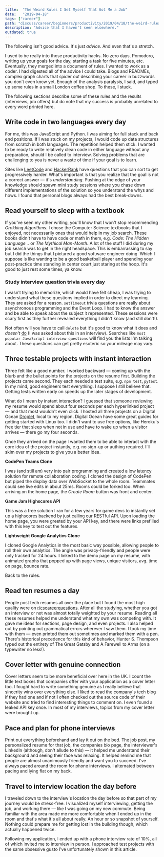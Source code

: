 ```yaml
---
title:  "The Weird Rules I Set Myself That Got Me a Job"
date:   "2019-04-18"
tags: ["career"]
path: "discuss/career/beginners/productivity/2019/04/18/the-weird-rules-i-set-myself.html"
description: "Advice that I haven't seen elsewhere."
outdated: true
---
```


The following isn't good advice. It's just _advice_. And even that's a stretch.

I used to be really into those productivity hacks. No zero days, Pomodoro, writing up your goals for the day, starting a task for five minutes, etc. Eventually, they merged into a document of rules. I wanted to work as a coder. I had digested all of the advice I could take. Blogs and READMEs, complex graph charts that spider out describing your career in buzzwords you don't even know yet. Enough of the analysis paralysis, I said, and typed up some rules in a small London coffee shop. To these, I stuck.

The following sections describe some of these rules and the results (interviews, job offers) but do note that my success is probably unrelated to every word printed here.

## Write code in two languages every day

For me, this was JavaScript and Python. I was aiming for full stack and back end positions. If I was stuck on my projects, I would code up data structures from scratch in both languages. The repetition helped them stick. I wanted to be ready to write relatively clean code in either language without any preparation, should I be called to interview. Solving problems that are challenging to you is never a waste of time if your goal is to learn.

Sites like [LeetCode](https://leetcode.com/) and [HackerRank](https://www.hackerrank.com/) have questions that you can sort to get progressively harder. What's important is that you realize that the goal is not a correct answer — it's _understanding_. Pushing at the edge of your knowledge should spawn mini study sessions where you chase down different implementations of the solution so you understand the whys and hows. I found that personal blogs always had the best break-downs.

## Read yourself to sleep with a textbook

If you've seen my other writing, you'll know that I won't stop recommending _Grokking Algorithms_. I chose the Computer Science textbooks that I enjoyed, not necessarily ones that would help in my job search. These books didn't have to have code or math in them, e.g. _Code: The Hidden Language .._ or _The Mythical Man-Month_. A lot of the stuff I did during my job search was to get in the right headspace. This is embarrassing to say but I did the things that I pictured a good software engineer doing. Which I suppose is like wanting to be a good basketball player and spending your post-practice time standing in center court just staring at the hoop. It's good to just rest some times, ya know.

### Study interview question trivia every day

I wasn't trying to memorize, which would have felt cheap, I was trying to understand what these questions implied in order to direct my learning. They are asked for a reason. `setTimeout` trivia questions are really about asynchronous programming and the Event Loop. I had to know the answer and be able to speak about the subject it represented. These sessions were scary first as they further revealed everything I didn't know (and still don't!). 

Not often will you have to call `delete` but it's good to know what it does and _doesn't_ [do](https://developer.mozilla.org/en-US/docs/Web/JavaScript/Reference/Operators/delete) (I was asked about this in an interview). Searches like `most popular JavaScript interview questions` will find you the lists I'm talking about. These questions can get pretty esoteric so your mileage may vary.

## Three testable projects with instant interaction

Three felt like a good number. I worked backward — coming up with the blurb and the bullet points for the projects on the resume first. Building the projects came second. They each needed a test suite, e.g. `npm test`, `pytest`. In my mind, good engineers test everything. I suppose I still believe that. Getting tests written early on speeds up the later stages of development.

What do I mean by instant interaction? I guessed that someone reviewing my resume would spend about four seconds per each hyperlinked project — and that most wouldn't even click. I hosted all three projects on a Digital Ocean [Droplet](https://www.digitalocean.com/products/droplets/), local to my region. Digital Ocean have some great guides for getting started with Linux too. I didn't want to use free options, like Heroku's free tier that sleep when not in use and have to wake up when a visitor arrives — there go my four seconds.

Once they arrived on the page I wanted them to be able to interact with the core idea of the project instantly, e.g. no sign-up or authing required. I'll skim over my projects to give you a better idea.

**CodePen Teams Clone**

I was (and still am) very into pair programming and created a low latency solution for remote collaboration coding. I cloned the design of CodePen but piped the display data over WebSocket to the whole room. Teammates could see live edits in about 25ms. Rooms could be forked too. When arriving on the home page, the _Create Room_ button was front and center.

**Game Jam Highscores API**

This was a free solution I ran for a few years for game devs to instantly set up a highscores backend by just calling our RESTful API. Upon loading the home page, you were greeted by your API key, and there were links prefilled with this key to test out the features.

**Lightweight Google Analytics Clone**

I cloned Google Analytics in the most basic way possible, allowing people to roll their own analytics. The angle was privacy-friendly and people were only tracked for 24 hours. I linked to the demo page on my resume, with animated graphs that popped up with page views, unique visitors, avg. time on page, bounce rate.

Back to the rules.

## Read ten resumes a day

People post tech resumes all over the place but I found the most high quality were on [r/cscareerquestions](https://www.reddit.com/r/cscareerquestions/). After all the studying, whether you got an interview or not was almost totally weighted by your resume. Reading all these resumes helped me understand what my own was competing with. It gave me ideas for sections, page design, and even projects. I also helped out by pointing out grammatical errors wherever I saw them. I took my time with them — even printed them out sometimes and marked them with a pen. There's historical precedence for this kind of behavior, Hunter S. Thompson typed out the entirety of The Great Gatsby and A Farewell to Arms (on a typewriter no less!).

## Cover letter with genuine connection

Cover letters seem to be more beneficial over here in the UK. I count the little text boxes that companies offer with your application as a cover letter too. I fought hard to write something genuine as I really believe that sincerity wins over everything else. I liked to read the company's tech blog if they had one and if not I often checked out the source code of their website and tried to find interesting things to comment on. I even found a leaked API key once. In most of my interviews, topics from my cover letter were brought up.

## Pace and plan for phone interviews

Print out everything beforehand and lay it out on the bed. The job post, my personalized resume for that job, the companies bio page, the interviewer's LinkedIn (although, don't allude to this) — it helped me understand their background and seeing their face was relaxing. It helped remind me that people are almost unanimously friendly and want you to succeed. I've always paced around the room for phone interviews. I alternated between pacing and lying flat on my back.

## Travel to interview location the day before

I traveled down to the interview's location the day before so that part of my journey would be stress-free. I visualized myself interviewing, getting the job, and working there — like I was going on my new commute. Being familiar with the area made me more comfortable when I ended up in the room and that's what it's all about really. An hour or so snapshot of yourself. Nothing could prepare me for getting lost in the building though, which actually happened twice.

Following my application, I ended up with a phone interview rate of 10%, all of which invited me to interview in person. I approached test projects with the same obsessive gusto I've unfortunately shown in this article.
